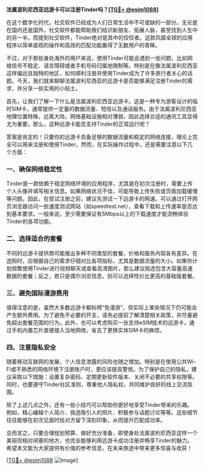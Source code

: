 **法属波利尼西亚远游卡可以注册Tinder吗？[[TG💪+ @esim1088](https://t.me/s/esim1088)]**

在这个数字化时代，社交软件已经成为人们日常生活中不可或缺的一部分。无论是在国内还是国外，社交软件都能帮助我们结识新朋友、拓展人脉，甚至找到人生中的另一半。而提到社交软件，Tinder绝对是其中的佼佼者。这款风靡全球的应用程序以简单直观的操作和高效的匹配功能赢得了无数用户的青睐。

不过，对于那些身处海外的用户来说，使用Tinder可能会遇到一些问题，比如网络信号不稳定、语言障碍或者手机号码归属地限制等。特别是在像法属波利尼西亚这样偏远且独特的地区，如何顺利注册并使用Tinder成为了许多旅行者关心的话题。今天，我们就来聊聊法属波利尼西亚的远游卡是否能够满足注册Tinder的需求，并分享一些实用的小贴士。

首先，让我们了解一下什么是法属波利尼西亚远游卡。这是一种专为游客设计的临时SIM卡，通常提供一定量的数据流量、短信以及通话服务。由于法属波利尼西亚地理位置特殊，远离大陆，网络基础设施相对薄弱，因此选择合适的通讯工具显得尤为重要。那么，这种远游卡能否支持Tinder的正常运行呢？

答案是肯定的！只要你的远游卡具备足够的数据流量和稳定的网络连接，理论上完全可以用来注册和使用Tinder。然而，在实际操作过程中，还是需要注意以下几个方面：

### 一、确保网络稳定性

Tinder是一款依赖于稳定网络环境的应用程序，尤其是在初次注册时，需要上传个人头像并填写相关信息。如果网络状况不佳，可能导致上传失败或页面加载缓慢等问题。因此，在尝试注册之前，建议先测试一下远游卡的网速。可以通过打开网页浏览器访问一些速度测试网站（如speedtest.net），查看下载和上传速率是否达到基本要求。一般来说，至少需要保证有5Mbps以上的下载速度才能流畅体验Tinder的各项功能。

### 二、选择适合的套餐

不同的远游卡提供商可能推出多种不同类型的套餐，价格和服务内容各有差异。在选购时，应根据自己的需求仔细对比各项指标，尤其是数据流量的大小。如果你计划频繁使用Tinder进行视频聊天或查看高清图片，那么建议挑选包含大容量高速数据的套餐；反之，若只是偶尔浏览信息，则可以选择性价比更高的基础版套餐。

### 三、避免国际漫游费用

值得注意的是，虽然大多数远游卡都标榜“免漫游”，但实际上某些情况下仍可能会产生额外费用。为了避免不必要的开支，请务必提前了解清楚相关政策，并尽量避免超出套餐范围的行为。此外，也可以考虑购买一张支持eSIM技术的远游卡，通过手机内置芯片直接接入当地网络，省去了更换实体SIM卡的麻烦。

### 四、注意隐私安全

随着移动互联网的发展，个人信息泄露的风险也随之增加。特别是在使用公共Wi-Fi或不熟悉的网络环境下注册账户时，更应该提高警惕。为了保护自己的隐私，建议采取以下措施：设置复杂密码、定期更新软件版本、关闭不必要的共享权限等。同时，也要遵守Tinder社区准则，尊重他人隐私权，共同维护良好的线上交流氛围。

除了上述几点之外，还有一些小技巧可以帮助你更好地享受Tinder带来的乐趣。例如，精心编辑个人简介、挑选吸引人的照片、积极参与话题讨论等等。这些细节往往能够在初次见面时给对方留下深刻印象，从而提升匹配成功率。

总而言之，只要合理规划预算、做好充分准备，即使身处法属波利尼西亚这样一个美丽但相对闭塞的地方，也完全能够利用远游卡成功注册并畅享Tinder的魅力。希望本文能为大家提供有价值的参考信息，在未来旅途中带来更多惊喜与收获！

[[TG💪+ @esim1088](https://t.me/s/esim1088) ![Image](https://i.postimg.cc/4NQfJmqS/Snipaste-2025-05-13-00-14-12.png)]